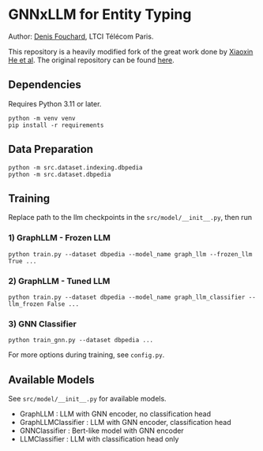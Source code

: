 # GNNxLLM for Entity Typing
Author: [Denis Fouchard](mailto:denis.fouchard@telecom-paris.fr), LTCI Télécom Paris.

This repository is a heavily modified fork of the great work done by [Xiaoxin He et al](https://arxiv.org/abs/2402.07630). The original repository can be found [here](https://github.com/XiaoxinHe/G-Retriever?tab=readme-ov-file).

## Dependencies
Requires Python 3.11 or later.

```
python -m venv venv
pip install -r requirements
```
## Data Preparation
```
python -m src.dataset.indexing.dbpedia
python -m src.dataset.dbpedia
```

## Training
Replace path to the llm checkpoints in the `src/model/__init__.py`, then run


### 1) GraphLLM - Frozen LLM
```
python train.py --dataset dbpedia --model_name graph_llm --frozen_llm True ...
```

### 2) GraphLLM - Tuned LLM
```
python train.py --dataset dbpedia --model_name graph_llm_classifier --llm_frozen False ...
```
### 3) GNN Classifier
```
python train_gnn.py --dataset dbpedia ...
```

For more options during training, see `config.py`.

## Available Models
See `src/model/__init__.py` for available models.
- GraphLLM : LLM with GNN encoder, no classification head
- GraphLLMClassifier : LLM with GNN encoder, classification head
- GNNClassifier : Bert-like model with GNN encoder
- LLMClassifier : LLM with classification head only


